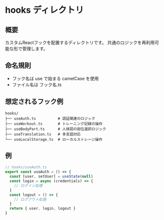 # hooks ディレクトリ

## 概要
カスタムReactフックを配置するディレクトリです。
共通のロジックを再利用可能な形で管理します。

## 命名規則
- フック名は use で始まる camelCase を使用
- ファイル名は フック名.ts

## 想定されるフック例
```
hooks/
├── useAuth.ts          # 認証関連のロジック
├── useWorkout.ts       # トレーニング記録の操作
├── useBodyPart.ts      # 人体図の部位選択ロジック
├── useTranslation.ts   # 多言語対応
└── useLocalStorage.ts  # ローカルストレージ操作
```

## 例
```typescript
// hooks/useAuth.ts
export const useAuth = () => {
  const [user, setUser] = useState(null)
  const login = async (credentials) => {
    // ログイン処理
  }
  const logout = () => {
    // ログアウト処理
  }
  return { user, login, logout }
}
```
